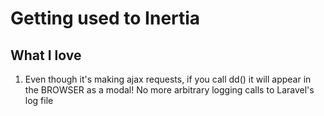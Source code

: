 # Getting used to Inertia

## What I love

1. Even though it's making ajax requests, if you call dd() it will appear in the BROWSER as a modal! No more arbitrary
   logging calls to Laravel's log file